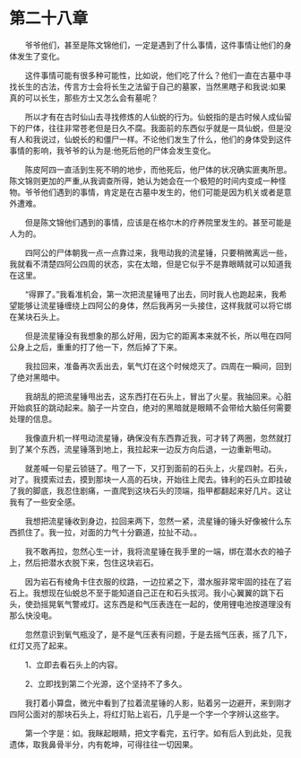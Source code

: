 # 第二十八章


　　爷爷他们，甚至是陈文锦他们，一定是遇到了什么事情，这件事情让他们的身体发生了变化。

　　这件事情可能有很多种可能性，比如说，他们吃了什么？他们一直在古墓中寻找长生的古法，传言方士会将长生之法留于自己的墓冢，当然黑瞎子和我说:如果真的可以长生，那些方士又怎么会有墓呢？

　　所以才有在古时仙山去寻找修炼的人仙蜕的行为。仙蜕指的是古时候人成仙留下的尸体，往往非常苍老但是日久不腐。我面前的东西似乎就是一具仙蜕，但是没有人和我说过，仙蜕长的和僵尸一样。不论他们发生了什么，他们的身体受到这件事情的影响，我爷爷的认为是:他死后他的尸体会发生变化。

　　陈皮阿四一直活到生死不明的地步，而他死后，他尸体的状况确实匪夷所思。陈文锦则更加的严重,从我调查所得，她认为她会在一个极短的时间内变成一种怪物。爷爷他们遇到的事情，肯定是在古墓中发生的，他们可能是因为机关或者是意外遭难。

　　但是陈文锦他们遇到的事情，应该是在格尔木的疗养院里发生的。甚至可能是人为的。

　　四阿公的尸体朝我一点一点靠过来，我甩动我的流星锤，只要稍微离远一些，我就看不清楚四阿公四周的状态，实在太暗，但是它似乎不是靠眼睛就可以知道我在这里。

　　“得罪了。”我看准机会，第一次把流星锤甩了出去，同时我人也跑起来，我希望能够让流星锤缠绕上四阿公的身体，然后我再另一头接住，这样我就可以将它绑在某块石头上。

　　但是流星锤没有我想象的那么好用，因为它的距离本来就不长，所以甩在四阿公身上之后，重重的打了他一下，然后掉了下来。

　　我拉回来，准备再次丢出去，氧气灯在这个时候熄灭了。四周在一瞬间，回到了绝对黑暗中。

　　我胡乱的把流星锤甩出去，这东西打在石头上，冒出了火星。我抽回来。心脏开始疯狂的跳动起来。脑子一片空白，绝对的黑暗就是眼睛不会带给大脑任何需要处理的信息。

　　我像直升机一样甩动流星锤，确保没有东西靠近我，可才转了两圈，忽然就打到了某个东西，流星锤落到地上，我拉起来一边反方向后退，一边重新甩动。

　　就差喊一句星云锁链了。甩了一下，又打到面前的石头上，火星四射。石头，对了。我摸索过去，摸到那块一人高的石块，开始往上爬去。锋利的石头立即挂破了我的脚底，我忍住剧痛，一直爬到这块石头的顶端，指甲都翻起来好几片。这让我有了一些安全感。

　　我想把流星锤收到身边，拉回来两下，忽然一紧，流星锤的锤头好像被什么东西抓住了。我一拉，对面的力气十分霸道，拉扯不动。。

　　我不敢再拉，忽然心生一计，我将流星锤在我手里的一端，绑在潜水衣的袖子上，然后把潜水衣脱下来，包住这块岩石。

　　因为岩石有棱角卡住衣服的纹路，一边拉紧之下，潜水服非常牢固的挂在了岩石上。我想现在仙蜕总不至于能知道自己正在和石头拔河。我小心翼翼的跳下石头，使劲摇晃氧气警戒灯。这东西是和气压表连在一起的，使用锂电池按道理没有那么快没电。

　　忽然意识到氧气瓶没了，是不是气压表有问题，于是去摇气压表，摇了几下，红灯又亮了起来。

　　1、立即去看石头上的内容。

　　2、立即找到第二个光源，这个坚持不了多久。

　　我打着小算盘，微光中看到了拉着流星锤的人影，贴着另一边避开，来到刚才四阿公面对的那块石头上，将红灯贴上岩石，几乎是一个字一个字辨认这些字。

　　第一个字是：如。我眯起眼睛，把文字看完，五行字。如有后人到此处，见我遗体，取我鼻骨半分，内有乾坤，可得往往一切因果。

